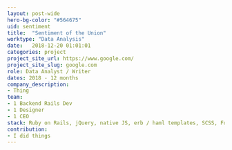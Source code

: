 ```yaml
---
layout: post-wide
hero-bg-color: "#564675"
uid: sentiment
title:  "Sentiment of the Union"
worktype: "Data Analysis"
date:   2018-12-20 01:01:01
categories: project
project_site_url: https://www.google.com/
project_site_slug: google.com
role: Data Analyst / Writer
dates: 2018 - 12 months
company_description:
- Thing
team:
- 1 Backend Rails Dev
- 1 Designer
- 1 CEO
stack: Ruby on Rails, jQuery, native JS, erb / haml templates, SCSS, Foundation grid system.
contribution:
- I did things
---
```


<div class="showcase">
  <div style="position:relative;height:0;padding-bottom:56.25%"></div>
</div>
